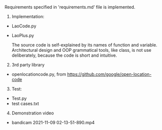 
Requirements specified in 'requirements.md' file is implemented.

1. Implementation:
- LaoCode.py
- LaoPlus.py

    The source code is self-explained by its names of function and variable.
    Architectural design and OOP grammatical tools, like class, is not use deliberately, because the code is short and intuitive.

2. 3rd party library
- openlocationcode.py, from https://github.com/google/open-location-code

3. Test:
- Test.py
- test cases.txt

4. Demonstration video
- bandicam 2021-11-09 02-13-51-890.mp4


